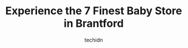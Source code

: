 ---
layout: ampstory
image: https://i0.wp.com/www.auto.or.id/wp-content/uploads/2023/06/once-upon-a-child-0-brantford-1686327455.jpeg?resize=640,853
author: techidn
featured: false
description: Brantford, Ontario, Canada is a haven for Baby Store enthusiasts, boasting an impressive array of 7 top-notch establishments. Whether youre a seasoned connoisseur or simply curious to explo
title: Experience the 7 Finest Baby Store in Brantford
cover:
   title: Experience the 7 Finest Baby Store in Brantford
   subtitle: AUTO.OR.ID
   background: https://www.auto.or.id/wp-content/uploads/2023/06/once-upon-a-child-0-brantford-1686327455.jpeg

pages: 
 - layout: thirds
   top: <h1>#1 Carters - OshKosh Bgosh</h1>
   bottom: "<p>Visited once, got snow pants for kids, good quality, got black Friday discount as well.</p>"
   background: https://www.auto.or.id/wp-content/uploads/2023/06/once-upon-a-child-1-brantford-1686327457.jpeg
   backgroundblur: true
 - layout: thirds
   top: <h1>#2 Peekaboo Its Almost New</h1>
   bottom: "<p>320 N Park St, Brantford, ON N3R 4L3, Canada</p>"
   background: https://www.auto.or.id/wp-content/uploads/2023/06/once-upon-a-child-2-brantford-1686327457.jpeg
   cta:
      link: https://www.auto.or.id/experience-the-7-finest-baby-store-in-brantford/
      text: Experience the 7 Finest Baby Store in Brantford
 - layout: thirds
   top: <h1>#3 Megs + Clarke, Everything Kids</h1>
   bottom: "<p>10 King George Rd, Brantford, ON N3R 5J7, Canada</p>"
   background: https://images.unsplash.com/photo-1508974239320-0a029497e820?ixlib=rb-4.0.3&ixid=MnwxMjA3fDB8MHxwaG90by1wYWdlfHx8fGVufDB8fHx8&auto=format&fit=crop&w=640&h=853&q=80
   cta:
      link: https://www.auto.or.id/experience-the-7-finest-baby-store-in-brantford/
      text: Experience the 7 Finest Baby Store in Brantford
 - layout: thirds
   top: <h1>#4 Itzy Bitzy</h1>
   bottom: "<p>178 Brant Ave, Brantford, ON N3T 3H9, Canada</p>"
   background: https://images.unsplash.com/photo-1508051258-1607bf9363da?ixlib=rb-4.0.3&ixid=MnwxMjA3fDB8MHxwaG90by1wYWdlfHx8fGVufDB8fHx8&auto=format&fit=crop&w=640&h=853&q=80
   cta:
      link: https://www.auto.or.id/experience-the-7-finest-baby-store-in-brantford/
      text: Experience the 7 Finest Baby Store in Brantford
 - layout: thirds
   top: <h1>#5 Urban Kids</h1>
   bottom: "<p>84 Lynden Rd Unit #C05 Unit #C05, Brantford, ON N3R 6B8, Canada</p>"
   background: https://images.unsplash.com/photo-1639928187615-feef219500a4?ixlib=rb-4.0.3&ixid=MnwxMjA3fDB8MHxwaG90by1wYWdlfHx8fGVufDB8fHx8&auto=format&fit=crop&w=640&h=853&q=80
   cta:
      link: https://www.auto.or.id/experience-the-7-finest-baby-store-in-brantford/
      text: Experience the 7 Finest Baby Store in Brantford
 - layout: thirds
   top: <h1>#6 BabiesRUs</h1>
   bottom: "<p>410 Fairview Dr UNIT C - 1, Brantford, ON N3R 7V7, Canada</p>"
   background: https://images.unsplash.com/photo-1596639410348-8470f7fa9f84?ixlib=rb-4.0.3&ixid=MnwxMjA3fDB8MHxwaG90by1wYWdlfHx8fGVufDB8fHx8&auto=format&fit=crop&w=640&h=853&q=80
   cta:
      link: https://www.auto.or.id/experience-the-7-finest-baby-store-in-brantford/
      text: Experience the 7 Finest Baby Store in Brantford
 - layout: thirds
   top: <h1>#7 Once Upon A Child</h1>
   bottom: "<p>245 King George Rd Unit 125, Brantford, ON N3R 7N7, Canada</p>"
   background: https://images.unsplash.com/photo-1630381797319-9bd529abd85a?ixlib=rb-4.0.3&ixid=MnwxMjA3fDB8MHxwaG90by1wYWdlfHx8fGVufDB8fHx8&auto=format&fit=crop&w=640&h=853&q=80
   cta:
      link: https://www.auto.or.id/experience-the-7-finest-baby-store-in-brantford/
      text: Experience the 7 Finest Baby Store in Brantford
 - layout: thirds
   middle: Continue reading...
   background: https://images.unsplash.com/photo-1545609904-f2f11654638d?ixlib=rb-4.0.3&ixid=MnwxMjA3fDB8MHxwaG90by1wYWdlfHx8fGVufDB8fHx8&auto=format&fit=crop&w=640&h=853&q=80
   cta:
      link: https://www.auto.or.id/experience-the-7-finest-baby-store-in-brantford/
      text: Experience the 7 Finest Baby Store in Brantford

---